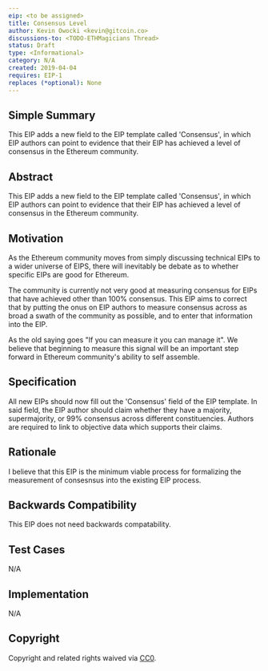 ```yaml
---
eip: <to be assigned>
title: Consensus Level
author: Kevin Owocki <kevin@gitcoin.co>
discussions-to: <TODO-ETHMagicians Thread>
status: Draft
type: <Informational>
category: N/A
created: 2019-04-04
requires: EIP-1
replaces (*optional): None
---
```



## Simple Summary
<!--"If you can't explain it simply, you don't understand it well enough." Provide a simplified and layman-accessible explanation of the EIP.-->

This EIP adds a new field to the EIP template called 'Consensus', in which EIP authors can point to evidence that their EIP has achieved a level of consensus in the Ethereum community.

## Abstract
<!--A short (~200 word) description of the technical issue being addressed.-->
This EIP adds a new field to the EIP template called 'Consensus', in which EIP authors can point to evidence that their EIP has achieved a level of consensus in the Ethereum community.

## Motivation
<!--The motivation is critical for EIPs that want to change the Ethereum protocol. It should clearly explain why the existing protocol specification is inadequate to address the problem that the EIP solves. EIP submissions without sufficient motivation may be rejected outright.-->
As the Ethereum community moves from simply discussing technical EIPs to a wider universe of EIPS, there will inevitably be debate as to whether specific EIPs are good for Ethereum.

The community is currently not very good at measuring consensus for EIPs that have achieved other than 100% consensus.  This EIP aims to correct that by putting the onus on EIP authors to measure consensus across as broad a swath of the community as possible, and to enter that information into the EIP.

As the old saying goes "If you can measure it you can manage it".  We believe that beginning to measure this signal will be an important step forward in Ethereum community's ability to self assemble.


## Specification
<!--The technical specification should describe the syntax and semantics of any new feature. The specification should be detailed enough to allow competing, interoperable implementations for any of the current Ethereum platforms (go-ethereum, parity, cpp-ethereum, ethereumj, ethereumjs, and [others](https://github.com/ethereum/wiki/wiki/Clients)).-->
All new EIPs should now fill out the 'Consensus' field of the EIP template.  In said field, the EIP author should claim whether they have a majority, supermajority, or 99% consensus across different constituencies.  Authors are required to link to objective data which supports their claims.


## Rationale
<!--The rationale fleshes out the specification by describing what motivated the design and why particular design decisions were made. It should describe alternate designs that were considered and related work, e.g. how the feature is supported in other languages. The rationale may also provide evidence of consensus within the community, and should discuss important objections or concerns raised during discussion.-->
I believe that this EIP is the minimum viable process for formalizing the measurement of consesnsus into the existing EIP process.

## Backwards Compatibility
<!--All EIPs that introduce backwards incompatibilities must include a section describing these incompatibilities and their severity. The EIP must explain how the author proposes to deal with these incompatibilities. EIP submissions without a sufficient backwards compatibility treatise may be rejected outright.-->
This EIP does not need backwards compatability.

## Test Cases
<!--Test cases for an implementation are mandatory for EIPs that are affecting consensus changes. Other EIPs can choose to include links to test cases if applicable.-->
N/A

## Implementation
<!--The implementations must be completed before any EIP is given status "Final", but it need not be completed before the EIP is accepted. While there is merit to the approach of reaching consensus on the specification and rationale before writing code, the principle of "rough consensus and running code" is still useful when it comes to resolving many discussions of API details.-->
N/A

## Copyright
Copyright and related rights waived via [CC0](https://creativecommons.org/publicdomain/zero/1.0/).
